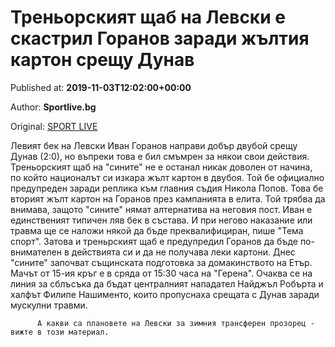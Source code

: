 
# Треньорският щаб на Левски е скастрил Горанов заради жълтия картон срещу Дунав

Published at: **2019-11-03T12:02:00+00:00**

Author: **Sportlive.bg**

Original: [SPORT LIVE](https://www.sportlive.bg/bgfootball/levski/trenxorskiqt-shtab-na-levski-e-skastril-goranov-zaradi-zhyltiq-karton-sreshtu-dunav-1391262.html)

Левият бек на Левски Иван Горанов направи добър двубой срещу Дунав (2:0), но въпреки това е бил смъмрен за някои свои действия. Треньорският щаб на "сините" не е останал никак доволен от начина, по който националът си изкара жълт картон в двубоя.
Той бе официално предупреден заради реплика към главния съдия Никола Попов. Това бе вторият жълт картон на Горанов през кампанията в елита. Той трябва да внимава, защото "сините" нямат алтернатива на неговия пост. Иван е единственият типичен ляв бек в състава. И при негово наказание или травма ще се наложи някой да бъде преквалифициран, пише "Тема спорт". Затова и треньрският щаб е предупредил Горанов да бъде по-внимателен в действията си и да не получава леки картони.
Днес "сините" започват същинската подготовка за домакинството на Етър. Мачът от 15-ия кръг е в сряда от 15:30 часа на "Герена". Очаква се на линия за сблъсъка да бъдат централният нападател Найджъл Робърта и халфът Филипе Нашименто, които пропуснаха срещата с Дунав заради мускулни травми.

        
          А какви са плановете на Левски за зимния трансферен прозорец - вижте в този материал.
        
      
